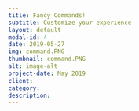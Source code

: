 ```yaml
---
title: Fancy Commands!
subtitle: Customize your experience
layout: default
modal-id: 4
date: 2019-05-27
img: command.PNG
thumbnail: command.PNG
alt: image-alt
project-date: May 2019
client: 
category: 
description: 
---
```


